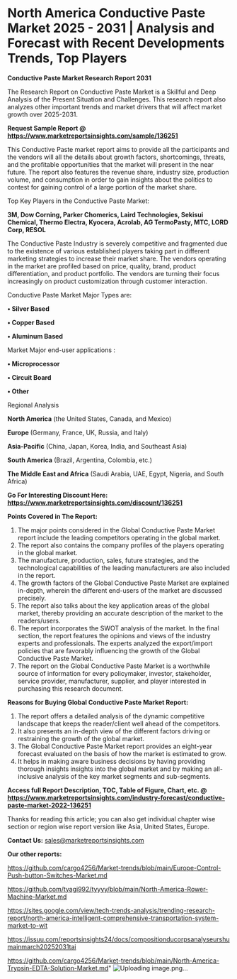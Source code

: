 # North America Conductive Paste Market 2025 - 2031 | Analysis and Forecast with Recent Developments Trends, Top Players

<strong>Conductive Paste Market Research Report 2031</strong>

The Research Report on Conductive Paste Market is a Skillful and Deep Analysis of the Present Situation and Challenges. This research report also analyzes other important trends and market drivers that will affect market growth over 2025-2031.

<strong>Request Sample Report @ <a href=https://www.marketreportsinsights.com/sample/136251>https://www.marketreportsinsights.com/sample/136251</a></strong>

This Conductive Paste market report aims to provide all the participants and the vendors will all the details about growth factors, shortcomings, threats, and the profitable opportunities that the market will present in the near future. The report also features the revenue share, industry size, production volume, and consumption in order to gain insights about the politics to contest for gaining control of a large portion of the market share.

Top Key Players in the Conductive Paste Market:

<strong>3M, Dow Corning, Parker Chomerics, Laird Technologies, Sekisui Chemical, Thermo Electra, Kyocera, Acrolab, AG TermoPasty, MTC, LORD Corp, RESOL</strong>

The Conductive Paste Industry is severely competitive and fragmented due to the existence of various established players taking part in different marketing strategies to increase their market share. The vendors operating in the market are profiled based on price, quality, brand, product differentiation, and product portfolio. The vendors are turning their focus increasingly on product customization through customer interaction.

Conductive Paste Market Major Types are:

<strong>• Silver Based

• Copper Based

• Aluminum Based</strong>

Market Major end-user applications :

<strong>• Microprocessor

• Circuit Board

• Other</strong>

Regional Analysis

</u><strong><b>North America</b></strong> (the United States, Canada, and Mexico)

<strong><b>Europe </b></strong>(Germany, France, UK, Russia, and Italy)

<strong><b>Asia-Pacific</b></strong> (China, Japan, Korea, India, and Southeast Asia)

<strong><b>South America</b></strong> (Brazil, Argentina, Colombia, etc.)

<strong><b>The Middle East and Africa</b></strong> (Saudi Arabia, UAE, Egypt, Nigeria, and South Africa)

<strong>Go For Interesting Discount Here: <a href=https://www.marketreportsinsights.com/discount/136251>https://www.marketreportsinsights.com/discount/136251</a></strong>

<strong>Points Covered in The Report:</strong>
<ol>
  <li>The major points considered in the Global Conductive Paste Market report include the leading competitors operating in the global market.</li>
  <li>The report also contains the company profiles of the players operating in the global market.</li>
  <li>The manufacture, production, sales, future strategies, and the technological capabilities of the leading manufacturers are also included in the report.</li>
  <li>The growth factors of the Global Conductive Paste Market are explained in-depth, wherein the different end-users of the market are discussed precisely.</li>
  <li>The report also talks about the key application areas of the global market, thereby providing an accurate description of the market to the readers/users.</li>
  <li>The report incorporates the SWOT analysis of the market. In the final section, the report features the opinions and views of the industry experts and professionals. The experts analyzed the export/import policies that are favorably influencing the growth of the Global Conductive Paste Market.</li>
  <li>The report on the Global Conductive Paste Market is a worthwhile source of information for every policymaker, investor, stakeholder, service provider, manufacturer, supplier, and player interested in purchasing this research document.</li>
</ol>
<strong>Reasons for Buying Global Conductive Paste Market Report:</strong>

<ol>
  <li>The report offers a detailed analysis of the dynamic competitive landscape that keeps the reader/client well ahead of the competitors.</li>
  <li>It also presents an in-depth view of the different factors driving or restraining the growth of the global market.</li>
  <li>The Global Conductive Paste Market report provides an eight-year forecast evaluated on the basis of how the market is estimated to grow.</li>
  <li>It helps in making aware business decisions by having providing thorough insights insights into the global market and by making an all-inclusive analysis of the key market segments and sub-segments.</li>
</ol>
<strong>Access full Report Description, TOC, Table of Figure, Chart, etc. @ <a href=https://www.marketreportsinsights.com/industry-forecast/conductive-paste-market-2022-136251>https://www.marketreportsinsights.com/industry-forecast/conductive-paste-market-2022-136251</a></strong>


Thanks for reading this article; you can also get individual chapter wise section or region wise report version like Asia, United States, Europe.

<strong>Contact Us:</strong>
sales@marketreportsinsights.com

<strong>Our other reports:</strong>

<a href=https://github.com/cargo4256/Market-trends/blob/main/Europe-Control-Push-button-Switches-Market.md>https://github.com/cargo4256/Market-trends/blob/main/Europe-Control-Push-button-Switches-Market.md</a>

<a href=https://github.com/tyagi992/tyyyy/blob/main/North-America-Rower-Machine-Market.md>https://github.com/tyagi992/tyyyy/blob/main/North-America-Rower-Machine-Market.md</a>

<a href=https://sites.google.com/view/tech-trends-analysis/trending-research-report/north-america-intelligent-comprehensive-transportation-system-market-to-wit>https://sites.google.com/view/tech-trends-analysis/trending-research-report/north-america-intelligent-comprehensive-transportation-system-market-to-wit</a>

<a href=https://issuu.com/reportsinsights24/docs/compositionducorpsanalyseurshumainmarch20252031tai>https://issuu.com/reportsinsights24/docs/compositionducorpsanalyseurshumainmarch20252031tai</a>

<a href=https://github.com/cargo4256/Market-trends/blob/main/North-America-Trypsin-EDTA-Solution-Market.md>https://github.com/cargo4256/Market-trends/blob/main/North-America-Trypsin-EDTA-Solution-Market.md</a>"
![Uploading image.png…]()
